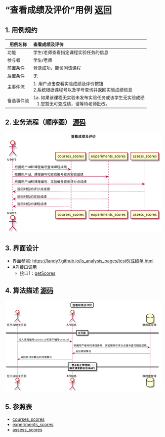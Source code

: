 # “查看成绩及评价”用例 [返回](../../README.md)

## 1. 用例规约

|用例名称|查看成绩及评价|
|-------|:-------------|
|功能|学生/老师查看指定课程实验任务的信息|
|参与者|学生/老师|
|前置条件|登录成功，能访问该课程|
|后置条件|无|
|主事件流| 1. 用户点击查看实验成绩及评价按钮<br/>2.系统根据课程号以及学号查询并返回实验成绩信息<br/>|
|备选事件流|1a. 如果该课程无实验未发布实验任务或该学生无实验成绩 <br/>&nbsp;&nbsp; 1.您暂无可查成绩，请等待老师批改。|

## 2. 业务流程（顺序图） [源码](../sequence/查看成绩及评价.md)
![查看成绩及评价](/out/test6/sequence/查看成绩及评价/查看成绩及评价.png)


## 3. 界面设计
- 界面参照: https://landy7.github.io/is_analysis_pages/test6/成绩单.html
- API接口调用
    - 接口1：[getScores](../接口/getScores.md)

## 4. 算法描述 [源码](../sequence/查看成绩及评价1.md)
![查看成绩及评价](/out/test6/sequence/查看成绩及评价1/查看成绩及评价1.png)
    
## 5. 参照表

- [courses_scores](../数据库设计/数据库设计.md/#courses_scores)
- [experiments_scores](../数据库设计/数据库设计.md/#experiments_scores)
- [assess_scores](../数据库设计/数据库设计.md/#assess_scores)
